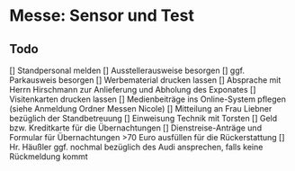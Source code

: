 # Messe: Sensor und Test

## Todo

[] Standpersonal melden
[] Ausstellerausweise besorgen
[] ggf. Parkausweis besorgen
[] Werbematerial drucken lassen
[] Absprache mit Herrn Hirschmann zur Anlieferung und Abholung des Exponates
[] Visitenkarten drucken lassen
[] Medienbeiträge ins Online-System pflegen (siehe Anmeldung Ordner Messen Nicole)
[] Mitteilung an Frau Liebner bezüglich der Standbetreuung
[] Einweisung Technik mit Torsten
[] Geld bzw. Kreditkarte für die Übernachtungen
[] Dienstreise-Anträge und Formular für Übernachtungen >70 Euro ausfüllen für die Rückerstattung
[] Hr. Häußler ggf. nochmal bezüglich des Audi ansprechen, falls keine Rückmeldung kommt
